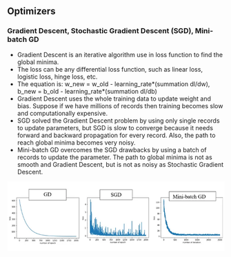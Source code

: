 ## Optimizers  

### Gradient Descent, Stochastic Gradient Descent (SGD), Mini-batch GD
- Gradient Descent is an iterative algorithm use in loss function to find the global minima.
- The loss can be any differential loss function, such as linear loss, logistic loss, hinge loss, etc. 
- The equation is: w_new = w_old - learning_rate*(summation dl/dw), b_new = b_old - learning_rate*(summation dl/db)
- Gradient Descent uses the whole training data to update weight and bias. Suppose if we have millions of records then training becomes slow and computationally expensive.
- SGD solved the Gradient Descent problem by using only single records to update parameters, but SGD is slow to converge because it needs forward and backward propagation for every record. Also, the path to reach global minima becomes very noisy.
- Mini-batch GD overcomes the SGD drawbacks by using a batch of records to update the parameter. The path to global minima is not as smooth and Gradient Descent, but is not as noisy as Stochastic Gradient Descent.

![](https://github.com/ychong4/ychong4.github.io/blob/master/Activity%202/DeepLearning/Gradient%20descent.webp)


